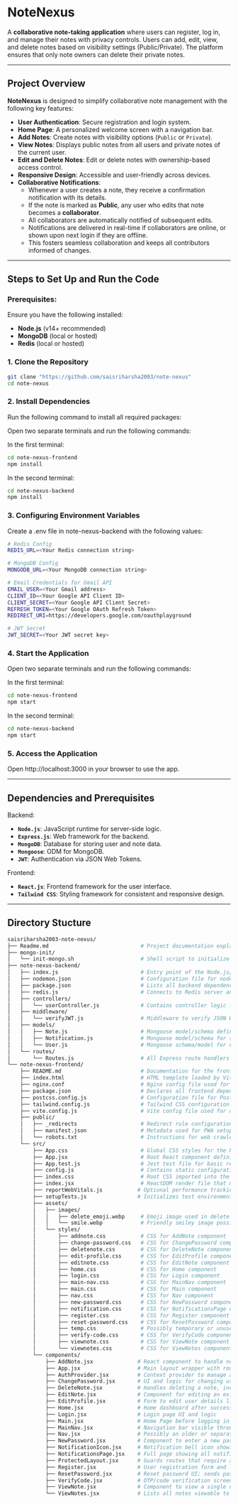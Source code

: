 # NoteNexus

A **collaborative note-taking application** where users can register, log in, and manage their notes with privacy controls. Users can add, edit, view, and delete notes based on visibility settings (Public/Private). The platform ensures that only note owners can delete their private notes.

---

## Project Overview

**NoteNexus** is designed to simplify collaborative note management with the following key features:
- **User Authentication**: Secure registration and login system.
- **Home Page**: A personalized welcome screen with a navigation bar.
- **Add Notes**: Create notes with visibility options (`Public` or `Private`).
- **View Notes**: Displays public notes from all users and private notes of the current user.
- **Edit and Delete Notes**: Edit or delete notes with ownership-based access control.
- **Responsive Design**: Accessible and user-friendly across devices.
- **Collaborative Notifications**:  
  - Whenever a user creates a note, they receive a confirmation notification with its details.  
  - If the note is marked as **Public**, any user who edits that note becomes a **collaborator**.  
  - All collaborators are automatically notified of subsequent edits.  
  - Notifications are delivered in real-time if collaborators are online, or shown upon next login if they are offline.  
  - This fosters seamless collaboration and keeps all contributors informed of changes.

---

## Steps to Set Up and Run the Code

### Prerequisites:
Ensure you have the following installed:
  - **Node.js** (v14+ recommended)
  - **MongoDB** (local or hosted)
  - **Redis** (local or hosted)

### 1. Clone the Repository
```bash
git clone "https://github.com/saisriharsha2003/note-nexus"
cd note-nexus
```

### 2. Install Dependencies

Run the following command to install all required packages:

Open two separate terminals and run the following commands:

In the first terminal:

```bash
cd note-nexus-frontend
npm install
```

In the second terminal:


```bash
cd note-nexus-backend
npm install
```
  
### 3. Configuring Environment Variables

Create a .env file in note-nexus-backend with the following values:

```bash
# Redis Config
REDIS_URL=<Your Redis connection string>

# MongoDB Config
MONGODB_URL=<Your MongoDB connection string>

# Email Credentials for Gmail API
EMAIL_USER=<Your Gmail address>
CLIENT_ID=<Your Google API Client ID>
CLIENT_SECRET=<Your Google API Client Secret>
REFRESH_TOKEN=<Your Google OAuth Refresh Token>
REDIRECT_URI=https://developers.google.com/oauthplayground

# JWT Secret
JWT_SECRET=<Your JWT secret key>

```

### 4. Start the Application

Open two separate terminals and run the following commands:

In the first terminal:

```bash
cd note-nexus-frontend
npm start
```

In the second terminal:

```bash
cd note-nexus-backend
npm start
```

### 5. Access the Application

Open http://localhost:3000 in your browser to use the app.

---

## Dependencies and Prerequisites

Backend:

- **`Node.js`**: JavaScript runtime for server-side logic.
- **`Express.js`**: Web framework for the backend.
- **`MongoDB`**: Database for storing user and note data.
- **`Mongoose`**: ODM for MongoDB.
- **`JWT`**: Authentication via JSON Web Tokens.

Frontend:

- **`React.js`**: Frontend framework for the user interface.
- **`Tailwind CSS`**: Styling framework for consistent and responsive design.

---

## Directory Stucture

```bash
saisriharsha2003-note-nexus/
├── Readme.md                             # Project documentation explaining how to set up and run the full-stack Note-Nexus app
├── mongo-init/
│   └── init-mongo.sh                     # Shell script to initialize MongoDB users, roles, or collections during container startup
├── note-nexus-backend/
│   ├── index.js                          # Entry point of the Node.js/Express backend server; sets up middlewares and routes
│   ├── nodemon.json                      # Configuration file for nodemon to auto-restart server on code changes
│   ├── package.json                      # Lists all backend dependencies and scripts (start, dev, test etc.)
│   ├── redis.js                          # Connects to Redis server and sets up Pub/Sub channels for real-time notifications
│   ├── controllers/
│   │   └── userController.js             # Contains controller logic for user-related APIs (login, register, etc.)
│   ├── middleware/
│   │   └── verifyJWT.js                  # Middleware to verify JSON Web Tokens for protected backend routes
│   ├── models/
│   │   ├── Note.js                       # Mongoose model/schema defining structure for notes collection in MongoDB
│   │   ├── Notification.js               # Mongoose model/schema for storing persistent notification objects
│   │   └── User.js                       # Mongoose schema/model for user accounts, passwords, and metadata
│   └── routes/
│       └── Routes.js                     # All Express route handlers aggregated and exported here
└── note-nexus-frontend/
    ├── README.md                         # Documentation for the frontend React app (setup, dependencies, scripts)
    ├── index.html                        # HTML template loaded by Vite to bootstrap the React app
    ├── nginx.conf                        # Nginx config file used for serving built frontend in production (reverse proxy, cache)
    ├── package.json                      # Declares all frontend dependencies (React, Vite, Tailwind) and scripts
    ├── postcss.config.js                 # Configuration file for PostCSS plugins (used in TailwindCSS build chain)
    ├── tailwind.config.js                # Tailwind CSS configuration (purge paths, custom themes, etc.)
    ├── vite.config.js                    # Vite config file used for optimizing React app development and builds
    ├── public/
    │   ├── _redirects                    # Redirect rule configuration (commonly used in Netlify deployments)
    │   ├── manifest.json                 # Metadata used for PWA setup and mobile browser integration
    │   └── robots.txt                    # Instructions for web crawlers to allow or disallow indexing
    └── src/
        ├── App.css                       # Global CSS styles for the React application
        ├── App.jsx                       # Root React component defining app-level layout and routing
        ├── App.test.js                   # Jest test file for basic rendering or unit testing of App component
        ├── config.js                     # Contains static configuration values like API URLs or environment flags
        ├── index.css                     # Root CSS imported into the entry point of the app
        ├── index.jsx                     # ReactDOM render file that mounts the app to root DOM node
        ├── reportWebVitals.js           # Optional performance tracking tool for measuring app performance
        ├── setupTests.js                # Initializes test environment (e.g., mocking DOM or APIs for testing)
        ├── assets/
        │   ├── images/
        │   │   ├── delete_emoji.webp     # Emoji image used in delete confirmation or actions
        │   │   └── smile.webp            # Friendly smiley image possibly used for welcome screens
        │   └── styles/
        │       ├── addnote.css           # CSS for AddNote component
        │       ├── change-password.css   # CSS for ChangePassword component
        │       ├── deletenote.css        # CSS for DeleteNote component
        │       ├── edit-profile.css      # CSS for EditProfile component
        │       ├── editnote.css          # CSS for EditNote component
        │       ├── home.css              # CSS for Home component
        │       ├── login.css             # CSS for Login component
        │       ├── main-nav.css          # CSS for MainNav component
        │       ├── main.css              # CSS for Main component
        │       ├── nav.css               # CSS for Nav component
        │       ├── new-password.css      # CSS for NewPassword component
        │       ├── notification.css      # CSS for NotificationsPage or NotificationIcon components
        │       ├── register.css          # CSS for Register component
        │       ├── reset-password.css    # CSS for ResetPassword component
        │       ├── temp.css              # Possibly temporary or unused CSS file
        │       ├── verify-code.css       # CSS for VerifyCode component
        │       ├── viewnote.css          # CSS for ViewNote component
        │       └── viewnotes.css         # CSS for ViewNotes component
        └── components/
            ├── AddNote.jsx              # React component to handle note creation form and logic
            ├── App.jsx                  # Main layout wrapper with routing for different components
            ├── AuthProvider.jsx         # Context provider to manage auth state across the app
            ├── ChangePassword.jsx       # UI and logic for changing user passwords
            ├── DeleteNote.jsx           # Handles deleting a note, includes confirmation and API call
            ├── EditNote.jsx             # Component for editing an existing note
            ├── EditProfile.jsx          # Form to edit user details like name/email/password
            ├── Home.jsx                 # Home dashboard after successful login
            ├── Login.jsx                # Login page UI and logic
            ├── Main.jsx                 # Home Page before logging in to the application
            ├── MainNav.jsx              # Navigation bar visible throughout the main layout
            ├── Nav.jsx                  # Possibly an older or separate nav bar component
            ├── NewPassword.jsx          # Component to enter a new password (e.g., after reset link)
            ├── NotificationIcon.jsx     # Notification bell icon showing unread notification count
            ├── NotificationsPage.jsx    # Full page showing all notifications (paginated or filtered)
            ├── ProtectedLayout.jsx      # Guards routes that require authentication to access
            ├── Register.jsx             # User registration form and logic
            ├── ResetPassword.jsx        # Reset password UI; sends password reset instructions
            ├── VerifyCode.jsx           # OTP/code verification screen used during signup or password reset
            ├── ViewNote.jsx             # Component to view a single note with details
            └── ViewNotes.jsx            # Lists all notes viewable to the user (owned/shared)
```


